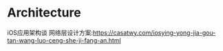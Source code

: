 # Architecture
iOS应用架构谈 网络层设计方案:https://casatwy.com/iosying-yong-jia-gou-tan-wang-luo-ceng-she-ji-fang-an.html
